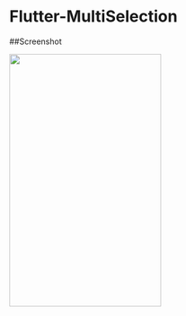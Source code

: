 # Flutter-MultiSelection

##Screenshot

<img src="https://raw.githubusercontent.com/ashishrawat2911/Flutter-MultiSelection/master/screenshot/multiselection.gif" height=450 width=270>

